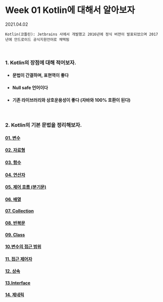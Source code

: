# Week 01 Kotlin에 대해서 알아보자

2021.04.02

`Kotlin(코틀린): Jetbrains 사에서 개발했고 2016년에 정식 버젼이 발표되었으며 2017년에 안드로이드 공식지원언어로 채택됨`

<br>

### 1. Kotlin의 장점에 대해 적어보자.

* #### 문법이 간결하며, 표현역이 좋다
* #### Null safe 언어이다
* #### 기존 라이브러리와 상호운용성이 좋다 (자바와 100% 호환이 된다)

<br>

### 2. Kotlin의 기본 문법을 정리해보자.

#### [01. 변수](https://github.com/hyunmin0317/LOOKIE_FRONT_2021/blob/master/hyunmin/week01/Kotlin_BasicSyntax/chap02-01.md)

#### [02. 자료형](https://github.com/hyunmin0317/LOOKIE_FRONT_2021/blob/master/hyunmin/week01/Kotlin_BasicSyntax/chap02-02.md)

#### [03. 함수](https://github.com/hyunmin0317/LOOKIE_FRONT_2021/blob/master/hyunmin/week01/Kotlin_BasicSyntax/chap02-03.md)

#### [04. 연산자](https://github.com/hyunmin0317/LOOKIE_FRONT_2021/blob/master/hyunmin/week01/Kotlin_BasicSyntax/chap02-04.md)

#### [05. 제어 흐름 (분기문)](https://github.com/hyunmin0317/LOOKIE_FRONT_2021/blob/master/hyunmin/week01/Kotlin_BasicSyntax/chap02-05.md)

#### [06. 배열](https://github.com/hyunmin0317/LOOKIE_FRONT_2021/blob/master/hyunmin/week01/Kotlin_BasicSyntax/chap02-06.md)

#### [07. Collection](https://github.com/hyunmin0317/LOOKIE_FRONT_2021/blob/master/hyunmin/week01/Kotlin_BasicSyntax/chap02-07.md)

#### [08. 반복문](https://github.com/hyunmin0317/LOOKIE_FRONT_2021/blob/master/hyunmin/week01/Kotlin_BasicSyntax/chap02-08.md)

#### [09. Class](https://github.com/hyunmin0317/LOOKIE_FRONT_2021/blob/master/hyunmin/week01/Kotlin_BasicSyntax/chap02-09.md)

#### [10.변수의 접근 범위](https://github.com/hyunmin0317/LOOKIE_FRONT_2021/blob/master/hyunmin/week01/Kotlin_BasicSyntax/chap02-10.md)

#### [11. 접근 제어자](https://github.com/hyunmin0317/LOOKIE_FRONT_2021/blob/master/hyunmin/week01/Kotlin_BasicSyntax/chap02-11.md)

#### [12. 상속](https://github.com/hyunmin0317/LOOKIE_FRONT_2021/blob/master/hyunmin/week01/Kotlin_BasicSyntax/chap02-12.md)

#### [13.Interface](https://github.com/hyunmin0317/LOOKIE_FRONT_2021/blob/master/hyunmin/week01/Kotlin_BasicSyntax/chap02-13.md)

#### [14. 제네릭](https://github.com/hyunmin0317/LOOKIE_FRONT_2021/blob/master/hyunmin/week01/Kotlin_BasicSyntax/chap02-14.md)